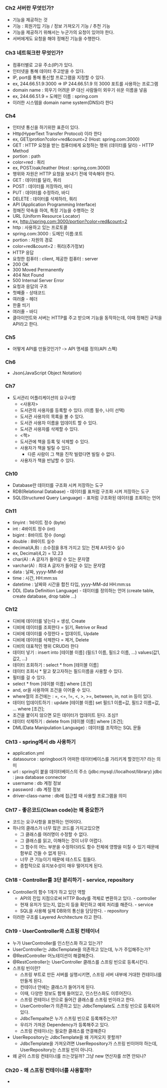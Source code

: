 ### Ch2 서버란 무엇인가?
* 기능을 제공하는 것
* 기능 : 회원가입 기능 / 정보 가져오기 기능 / 추천 기능
* 기능을 제공하기 위해서는 누군가의 요청이 있어야 한다.
* 서버에게도 요청을 해야 정해진 기능을 수행한다.

### Ch3 네트워크란 무엇인가?
* 컴퓨터별로 고유 주소(IP)가 있다.
* 인터넷을 통해 데이터 주고받을 수 있다.
* IP, port를 통해 통신할 프로그램을 지정할 수 있다.
* ex, 244.66.51.9:3000 => IP 244.66.51.9 의 3000 포트를 사용하는 프로그램
* domain name : 외우기 어려운 IP 대신 사람들이 외우기 쉬운 이름을 넣음
* ex, 244.66.51.9 = 도메인 이름 : spring.com
* 이러한 시스템을 domain name system(DNS)라 한다

### Ch4 
* 인터넷 통신을 하기위한 표준이 있다.
* Http(HyperText Transfer Protocol) 이라 한다
* ex, GET/protion?color=red&count=2 (Host: spring.com:3000)
* GET : HTTP 요청을 받는 컴퓨터에게 요청하는 행위 (데이터를 달라) - HTTP Method
* portion : path
* color=red : 쿼리
* ex, POST/oak/leather (Host : spring,com:3000)
* 행위와 자원은 HTTP 요청을 보내기 전에 약속해야 한다.
* GET : 데이터를 달라, 쿼리
* POST : 데이터를 저장하라, 바디
* PUT : 데이터를 수정하라, 바디
* DELETE : 데이터를 삭제하라, 쿼리
* API (Application Programming Interface)
* 정해진 약속을 하여, 특정 기능을 수행하는 것
* URL (Uniform Resource Locator)
* ex, http://spring.com:3000/portion?color=red&count=2
* http : 사용하고 있는 프로토콜
* spring.com:3000 : 도메인 이름:포트
* portion : 자원의 경로
* color=red&count=2 : 쿼리(추가정보)
* HTTP 응답
* 요청한 컴퓨터 : client, 제공한 컴퓨터 : server
* 200 OK
* 300 Moved Permanently
* 404 Not Found
* 500 Internal Server Error
* 요청과 응답의 구조
* 첫째줄 - 상태코드
* 여러줄 - 헤더
* 한줄 띄기
* 여러줄 - 바디
* 클아이언트와 서버는 HTTP를 주고 받으며 기능을 동작하는데, 이때 정해진 규칙을 API라고 한다.

### Ch5
* 어떻게 API를 만들것인가? -> API 명세를 정의(API 스펙)

### Ch6
* Json(JavaScript Object Notation)

### Ch7
* 도서관리 어플리케이션의 요구사항
  * <사용자>
  * 도서관의 사용자를 등록할 수 있다. (이름 필수, 나이 선택)
  * 도서관 사용자의 목록을 볼 수 있다.
  * 도서관 사용자 이름을 업데이트 할 수 있다.
  * 도서관 사용자를 삭제할 수 있다.
  * <책>
  * 도서관에 책을 등록 및 삭제할 수 있다.
  * 사용자가 책을 빌릴 수 있다.
    * 다른 사람이 그 책을 진작 빌렸다면 빌릴 수 없다.
  * 사용자가 책을 반납할 수 있다.

### Ch10
* Database란 데이터를 구조화 시켜 저장하는 도구
* RDB(Relational Database) - 데이터를 표처럼 구조화 시켜 저장하는 도구
* SQL(Structured Query Language) - 표처럼 구조화된 데이터를 조회하는 언어

### Ch11
* tinyint : 1바이트 정수 (byte)
* int : 4바이트 정수 (int)
* bigint : 8바이트 정수 (long)
* double : 8바이트 실수
* decimal(A,B) : 소수점을 B개 가지고 있는 전체 A자릿수 실수
* ex, Decimal(4,2) = 12.23
* char(A) : A 글자가 들어갈 수 있는 문자열
* varchar(A) : 최대 A 글자가 들어갈 수 있는 문자열
* data : 날짜, yyyy-MM-dd
* time : 시간, HH:mm:ss
* datetime : 날짜와 시간을 합친 타입, yyyy-MM-dd HH:mm:ss
* DDL (Data Definition Language) - 데이터를 정의하는 언어 (create table, create database, drop table ...)

### Ch12
* 디비에 데이터를 넣는다 = 생성, Create
* 디비에 데이터를 조회한다 = 읽기, Retrive or Read
* 디비에 데이터를 수정한다 = 업데이트, Update
* 디비에 데이터를 삭제한다 = 제거, Delete
* 디비의 대표적인 행위 CRUD라 한다
* 데이터 넣기 : insert into [테이블 이름] (필드1 이름, 필드2 이름, ...) values(값1, 값2, ...)
* 데이터 조회하기 : select * from [테이블 이름]
* 데이터 조회시 * 말고 찾고자하는 필드이름을 사용할 수 있다.
* 필터를 걸 수 있다.
* select * from [테이블 이름] where [조건]
* and, or을 사용하여 조건을 이어줄 수 있다.
* where절의 조건에는 : =, <=, !=, <, >, >=, between, in, not in 등이 있다.
* 데이터 업데이트하기 : update [테이블 이름] set 필드1 이름=값, 필드2 이름=값, ... where [조건];
* 조건을 붙이지 않으면 모든 데이터가 업데이트 된다. 조심!!
* 데이터 삭제하기 : delete from [테이블 이름] where [조건];
* DML(Data Manipulation Language) : 데이터를 조작하는 SQL 문들

### Ch13 - spring에서 db 사용하기
* application.yml
* datasource : springboot가 어떠한 데이터베이스를 가리키게 할것인가? 라는 의미
* url : spring이 붙을 데이터베이스의 주소 (jdbc:mysql://localhost/library) jdbc : java database connector
* username : db 계정 정보
* password : db 계정 정보
* driver-class-name : db에 접근할 때 사용할 프로그램을 의미

### Ch17 - 좋은코드(Clean code)는 왜 중요한가
* 코드는 요구사항을 표현하는 언어이다.
* 하나의 클래스가 너무 많은 코드를 가지고있으면
  * 그 클래스를 여러명이 수정할 수 없다.
  * 그 클래스를 읽고, 이해하는 것이 너무 어렵다.
  * 그 함수의 어느 부분을 수정하더라도 함수 전체에 영향을 미칠 수 있기 때문에 함부로 건들 수 없게 된다.
  * 너무 큰 기능이기 때문에 테스트도 힘들다.
  * 종합적으로 유지보수성이 매우 떨어지게 된다.

### Ch18 - Controller를 3단 분리하기 - service, repository
* Controller의 함수 1개가 하고 있던 역할
  * API의 진입 지점으로써 HTTP Body를 객체로 변환하고 있다. - controller
  * 현재 유저가 있는지, 없는지 등을 확인하고 예외 처리를 해준다. - service
  * SQL을 사용해 실제 DB와의 통신을 담당한다. - repository
* 이러한 구조를 Layered Architecture 라고 한다.

### Ch19 - UserController와 스프링 컨테이너
* 누가 UserController를 인스턴스화 하고 있는가?
* UserController는 JdbcTemplate을 의존하고 있는데, 누가 주입해주는가?
* @RestController 어노테이션이 해결해준다.
* @RestController는 UserController 클래스를 스프링 빈으로 등록시킨다.
* 스프링 빈이란?
  * 스프링 부트로 만든 서버를 실행시키면, 스프링 서버 내부에 거대한 컨테이너를 만들게 된다.
  * 컨테이너 안에는 클래스가 들어가게 된다.
  * 이때, 다양한 정보도 함께 들어있고, 인스턴스화도 이루어진다.
  * 스프링 컨테이너 안으로 들어간 클래스를 스프링 빈이라고 한다.
  * UserController가 의존하고 있는 JdbcTemplate도 스프링 빈으로 등록되어 있다.
  * JdbcTempalte은 누가 스프링 빈으로 등록해주는가?
  * 우리가 가져온 Dependency가 등록해주고 있다.
  * 스프링 컨테이너는 필요한 클래스를 연결해준다
* UserRepository는 JdbcTemplate을 왜 가져오지 못할까?
  * JdbcTemplate을 가져오려면 UserRepository가 스프링 빈이어야 하는데, UserRepository는 스프일 빈이 아니다.
* 왜 굳이 스프링 컨테이너를 쓰는것일까? 그냥 new 연산자를 쓰면 안되나?

### Ch20 - 왜 스프링 컨테이너를 사용할까?
* 
